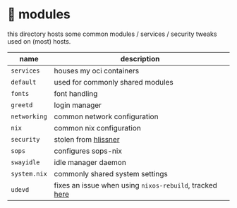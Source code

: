 # :electric_plug: modules

this directory hosts some common modules / services / security tweaks used on (most) hosts.

name            | description
--------------- | -----------
`services`      | houses my oci containers
`default`       | used for commonly shared modules
`fonts`         | font handling
`greetd`        | login manager
`networking`    | common network configuration
`nix`           | common nix configuration
`security`      | stolen from [hlissner](https://github.com/hlissner)
`sops`          | configures sops-nix
`swayidle`      | idle manager daemon
`system.nix`    | commonly shared system settings
`udevd`         | fixes an issue when using `nixos-rebuild`, tracked [here](https://github.com/NixOS/nixpkgs/issues/180175)
